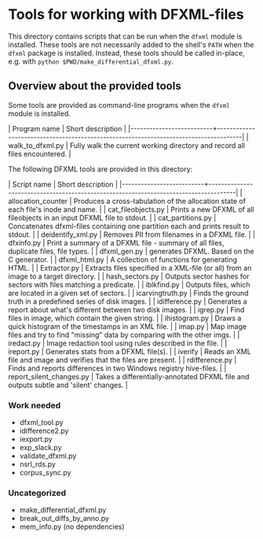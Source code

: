 # Tools for working with DFXML-files

This directory contains scripts that can be run when the `dfxml` module is installed.  These tools are not necessarily added to the shell's `PATH` when the `dfxml` package is installed.  Instead, these tools should be called in-place, e.g. with `python $PWD/make_differential_dfxml.py`.


## Overview about the provided tools

Some tools are provided as command-line programs when the `dfxml` module is installed.

| Program name             | Short description                                                                    |
|--------------------------+--------------------------------------------------------------------------------------|
| walk_to_dfxml.py         | Fully walk the current working directory and record all files encountered.           |

The following DFXML tools are provided in this directory:

| Script name              | Short description                                                                    |
|--------------------------+--------------------------------------------------------------------------------------|
| allocation_counter       | Produces a cross-tabulation of the allocation state of each file's inode and name.   |
| cat_fileobjects.py       | Prints a new DFXML of all fileobjects in an input DFXML file to stdout.              |
| cat_partitions.py        | Concatenates dfxml-files containing one partition each and prints result to stdout.  |
| deidentify_xml.py        | Removes PII from filenames in a DFXML file.                                          |
| dfxinfo.py               | Print a summary of a DFXML file - summary of all files, duplicate files, file types. |
| dfxml_gen.py             | generates DFXML. Based on the C generator.                                           |
| dfxml_html.py            | A collection of functions for generating HTML.                                       |
| Extractor.py             | Extracts files specified in a XML-file (or all) from an image to a target directory. |
| hash_sectors.py          | Outputs sector hashes for sectors with files matching a predicate.                   |
| iblkfind.py              | Outputs files, which are located in a given set of sectors.                          |
| icarvingtruth.py         | Finds the ground truth in a predefined series of disk images.                        |
| idifference.py           | Generates a report about what's different between two disk images.                   |
| igrep.py                 | Find files in image, which contain the given string.                                 |
| ihistogram.py            | Draws a quick histogram of the timestamps in an XML file.                            |
| imap.py                  | Map image files and try to find "missing" data by comparing with the other imgs.     |
| iredact.py               | Image redaction tool using rules described in the file.                              |
| ireport.py               | Generates stats from a DFXML file(s).                                                |
| iverify                  | Reads an XML file and image and verifies that the files are present.                 |
| rdifference.py           | Finds and reports differences in two Windows registry hive-files.                    |
| report_silent_changes.py | Takes a differentially-annotated DFXML file and outputs subtle and 'silent' changes. |


### Work needed

- dfxml_tool.py 
- idifference2.py
- iexport.py
- exp_slack.py
- validate_dfxml.py
- nsrl_rds.py
- corpus_sync.py


### Uncategorized

- make_differential_dfxml.py
- break_out_diffs_by_anno.py
- mem_info.py (no dependencies)
